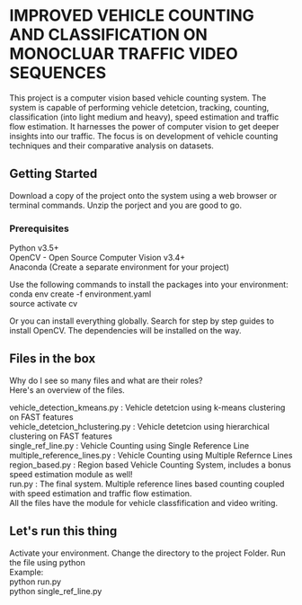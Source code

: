 # IMPROVED VEHICLE COUNTING AND CLASSIFICATION ON MONOCLUAR TRAFFIC VIDEO SEQUENCES
This project is a computer vision based vehicle counting system. The system is capable of performing vehicle detetcion, tracking, counting, classification (into light medium and heavy), speed estimation and traffic flow estimation. It harnesses the power of computer vision to get deeper insights into our traffic. The focus is on development of vehicle counting techniques and their comparative analysis on datasets.

## Getting Started
Download a copy of the project onto the system using a web browser or terminal commands. Unzip the porject and you are good to go.

### Prerequisites
Python v3.5+ <br />
OpenCV - Open Source Computer Vision v3.4+  <br />
Anaconda (Create a separate environment for your project) <br />

Use the following commands to install the packages into your environment: <br />
conda env create -f environment.yaml <br />
source activate cv <br />

Or you can install everything globally. Search for step by step guides to install OpenCV. The dependencies will be installed on the way. <br />

## Files in the box
Why do I see so many files and what are their roles? <br />
Here's an overview of the files. <br />

vehicle_detection_kmeans.py : Vehicle detetcion using k-means clustering on FAST features <br />
vehicle_detetcion_hclustering.py : Vehicle detetcion using hierarchical clustering on FAST features <br />
single_ref_line.py : Vehicle Counting using Single Reference Line <br />
multiple_reference_lines.py : Vehicle Counting using Multiple Refernce Lines <br />
region_based.py : Region based Vehicle Counting System, includes a bonus speed estimation module as well! <br />
run.py : The final system. Multiple reference lines based counting coupled with speed estimation and traffic flow estimation.<br /> 
All the files have the module for vehicle classfification and video writing. 

## Let's run this thing

Activate your environment. Change the directory to the project Folder. Run the file using python <br />
Example: <br />
python run.py <br />
python single_ref_line.py <br />
